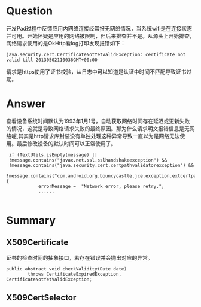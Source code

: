 # Question
开发Pad过程中反馈应用内网络连接经常报无网络情况，当系统wifi是在连接状态并可用。开始怀疑是应用的网络被限制，但后来排查并不是。从源头上开始排查，网络请求使用的是OkHttp看log打印发现报错如下：
```
java.security.cert.CertificateNotYetValidException: certificate not valid till 20130502110036GMT+00:00
```
请求是https使用了证书校验，从日志中可以知道是认证中时间不匹配导致证书过期。

# Answer
查看设备系统时间默认为1993年1月1号，自动获取网络时间存在延迟或更新失败的情况，这就是导致网络请求失败的最终原因。那为什么请求明文报错信息是无网络呢,其实是http请求库封装没有单独处理这种异常导致一直以为是网络无法使用。最后修改设备的默认时间可以正常使用了。
```
 if (TextUtils.isEmpty(message) || 
 !message.contains("javax.net.ssl.sslhandshakeexception") && 
 !message.contains("java.security.cert.certpathvalidatorexception") && 
 !message.contains("com.android.org.bouncycastle.jce.exception.extcertpathvalidatorexception")) {
            errorMessage =  "Network error, please retry.";
            ......
           
```
# Summary
## X509Certificate
证书的检查时间的抽象接口，若存在错误并会抛出对应的异常。
```
public abstract void checkValidity(Date date)
        throws CertificateExpiredException, CertificateNotYetValidException;
```

## X509CertSelector

```

```